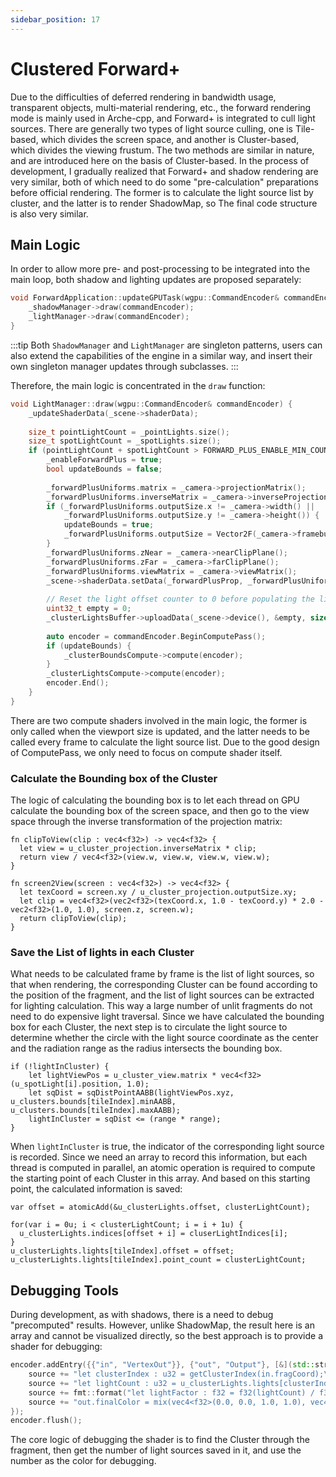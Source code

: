 ```yaml
---
sidebar_position: 17
---
```


# Clustered Forward+

Due to the difficulties of deferred rendering in bandwidth usage, transparent objects, multi-material rendering, etc.,
the forward rendering mode is mainly used in Arche-cpp, and Forward+ is integrated to cull light sources. There are
generally two types of light source culling, one is Tile-based, which divides the screen space, and another is
Cluster-based, which divides the viewing frustum. The two methods are similar in nature, and are introduced here on the
basis of Cluster-based. In the process of development, I gradually realized that Forward+ and shadow rendering are very
similar, both of which need to do some "pre-calculation" preparations before official rendering. The former is to
calculate the light source list by cluster, and the latter is to render ShadowMap, so The final code structure is also
very similar.

## Main Logic

In order to allow more pre- and post-processing to be integrated into the main loop, both shadow and lighting updates
are proposed separately:

```cpp
void ForwardApplication::updateGPUTask(wgpu::CommandEncoder& commandEncoder) {
    _shadowManager->draw(commandEncoder);
    _lightManager->draw(commandEncoder);
}
```

:::tip 
Both `ShadowManager` and `LightManager` are singleton patterns, users can also extend the capabilities of the
engine in a similar way, and insert their own singleton manager updates through subclasses.
:::

Therefore, the main logic is concentrated in the `draw` function:

```cpp
void LightManager::draw(wgpu::CommandEncoder& commandEncoder) {
    _updateShaderData(_scene->shaderData);
    
    size_t pointLightCount = _pointLights.size();
    size_t spotLightCount = _spotLights.size();
    if (pointLightCount + spotLightCount > FORWARD_PLUS_ENABLE_MIN_COUNT) {
        _enableForwardPlus = true;
        bool updateBounds = false;
        
        _forwardPlusUniforms.matrix = _camera->projectionMatrix();
        _forwardPlusUniforms.inverseMatrix = _camera->inverseProjectionMatrix();
        if (_forwardPlusUniforms.outputSize.x != _camera->width() ||
            _forwardPlusUniforms.outputSize.y != _camera->height()) {
            updateBounds = true;
            _forwardPlusUniforms.outputSize = Vector2F(_camera->framebufferWidth(), _camera->framebufferHeight());
        }
        _forwardPlusUniforms.zNear = _camera->nearClipPlane();
        _forwardPlusUniforms.zFar = _camera->farClipPlane();
        _forwardPlusUniforms.viewMatrix = _camera->viewMatrix();
        _scene->shaderData.setData(_forwardPlusProp, _forwardPlusUniforms);
        
        // Reset the light offset counter to 0 before populating the light clusters.
        uint32_t empty = 0;
        _clusterLightsBuffer->uploadData(_scene->device(), &empty, sizeof(uint32_t));
        
        auto encoder = commandEncoder.BeginComputePass();
        if (updateBounds) {
            _clusterBoundsCompute->compute(encoder);
        }
        _clusterLightsCompute->compute(encoder);
        encoder.End();
    }
}
```

There are two compute shaders involved in the main logic, the former is only called when the viewport size is updated,
and the latter needs to be called every frame to calculate the light source list. Due to the good design of ComputePass,
we only need to focus on compute shader itself.

### Calculate the Bounding box of the Cluster

The logic of calculating the bounding box is to let each thread on GPU calculate the bounding box of
the screen space, and then go to the view space through the inverse transformation of the projection matrix:

```wgsl
fn clipToView(clip : vec4<f32>) -> vec4<f32> {
  let view = u_cluster_projection.inverseMatrix * clip;
  return view / vec4<f32>(view.w, view.w, view.w, view.w);
}

fn screen2View(screen : vec4<f32>) -> vec4<f32> {
  let texCoord = screen.xy / u_cluster_projection.outputSize.xy;
  let clip = vec4<f32>(vec2<f32>(texCoord.x, 1.0 - texCoord.y) * 2.0 - vec2<f32>(1.0, 1.0), screen.z, screen.w);
  return clipToView(clip);
}
```

### Save the List of lights in each Cluster

What needs to be calculated frame by frame is the list of light sources, so that when rendering, the corresponding
Cluster can be found according to the position of the fragment, and the list of light sources can be extracted for
lighting calculation. This way a large number of unlit fragments do not need to do expensive light traversal. Since we
have calculated the bounding box for each Cluster, the next step is to circulate the light source to determine whether
the circle with the light source coordinate as the center and the radiation range as the radius intersects the bounding
box.

````wgsl
if (!lightInCluster) {
    let lightViewPos = u_cluster_view.matrix * vec4<f32>(u_spotLight[i].position, 1.0);
    let sqDist = sqDistPointAABB(lightViewPos.xyz, u_clusters.bounds[tileIndex].minAABB, u_clusters.bounds[tileIndex].maxAABB);
    lightInCluster = sqDist <= (range * range);
}
````

When `lightInCluster` is true, the indicator of the corresponding light source is recorded. Since we need an array to
record this information, but each thread is computed in parallel, an atomic operation is required to compute the
starting point of each Cluster in this array. And based on this starting point, the calculated information is saved:

```wgsl
var offset = atomicAdd(&u_clusterLights.offset, clusterLightCount);

for(var i = 0u; i < clusterLightCount; i = i + 1u) {
  u_clusterLights.indices[offset + i] = cluserLightIndices[i];
}
u_clusterLights.lights[tileIndex].offset = offset;
u_clusterLights.lights[tileIndex].point_count = clusterLightCount;
```

## Debugging Tools

During development, as with shadows, there is a need to debug "precomputed" results. However, unlike ShadowMap, the
result here is an array and cannot be visualized directly, so the best approach is to provide a shader for debugging:

````cpp
encoder.addEntry({{"in", "VertexOut"}}, {"out", "Output"}, [&](std::string &source){
    source += "let clusterIndex : u32 = getClusterIndex(in.fragCoord);\n";
    source += "let lightCount : u32 = u_clusterLights.lights[clusterIndex].point_count + u_clusterLights.lights[clusterIndex].spot_count;\n";
    source += fmt::format("let lightFactor : f32 = f32(lightCount) / f32({});\n", _maxLightsPerCluster);
    source += "out.finalColor = mix(vec4<f32>(0.0, 0.0, 1.0, 1.0), vec4<f32>(1.0, 0.0, 0.0, 1.0), vec4<f32>(lightFactor, lightFactor, lightFactor, lightFactor ));\n";
});
encoder.flush();
````

The core logic of debugging the shader is to find the Cluster through the fragment, then get the number of light sources
saved in it, and use the number as the color for debugging.
